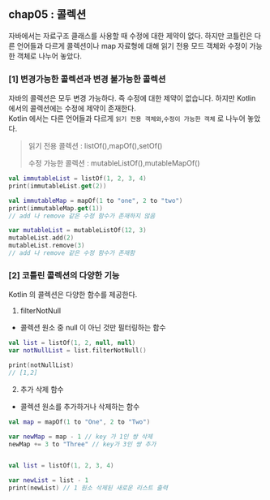 ## chap05 : 콜렉션

자바에서는 자료구조 클래스를 사용할 때 수정에 대한 제약이 없다.
하지만 코틀린은 다른 언어들과 다르게 콜렉션이나 map 자료형에 대해 읽기 전용 모드 객체와 수정이 가능한 객체로 나누어 놓았다.

### [1] 변경가능한 콜렉션과 변경 불가능한 콜렉션

자바의 콜렉션은 모두 변경 가능하다. 즉 수정에 대한 제약이 없습니다.
하지만 Kotlin 에서의 콜렉션에는 수정에 제약이 존재한다.<br>
Kotlin 에서는 다른 언어들과 다르게 `읽기 전용 객체와`,`수정이 가능한 객체` 로 나누어 놓았다.

> 읽기 전용 콜렉션 : listOf(),mapOf(),setOf()
>
> 수정 가능한 콜렉션 : mutableListOf(),mutableMapOf()

```kotlin
val immutableList = listOf(1, 2, 3, 4)
print(immutableList.get(2))

val immutableMap = mapOf(1 to "one", 2 to "two")
print(immutableMap.get(1))
// add 나 remove 같은 수정 함수가 존재하지 않음
```

```kotlin
var mutableList = mutableListOf(12, 3)
mutableList.add(2)
mutableList.remove(3)
// add 나 remove 같은 수정 함수가 존재함
```

### [2] 코틀린 콜렉션의 다양한 기능

Kotlin 의 콜렉션은 다양한 함수를 제공한다.

1. filterNotNull

- 콜렉션 원소 중 null 이 아닌 것만 필터링하는 함수

```kotlin
val list = listOf(1, 2, null, null)
var notNullList = list.filterNotNull()

print(notNullList)
// [1,2]
```

2. 추가 삭제 함수

- 콜렉션 원소를 추가하거나 삭제하는 함수

```kotlin
val map = mapOf(1 to "One", 2 to "Two")

var newMap = map - 1 // key 가 1인 쌍 삭제
newMap += 3 to "Three" // key가 3인 쌍 추가


val list = listOf(1, 2, 3, 4)

var newList = list - 1
print(newList) // 1 원소 삭제된 새로운 리스트 출력
```